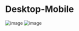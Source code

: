 # Desktop-Mobile
![image](https://user-images.githubusercontent.com/113438006/236611179-f1ad2c40-9e7f-4e89-8e40-f446c5a349f9.png)
![image](https://user-images.githubusercontent.com/113438006/236611377-4e34bf73-64d5-46b0-b4b8-20568bf91a9e.png)
